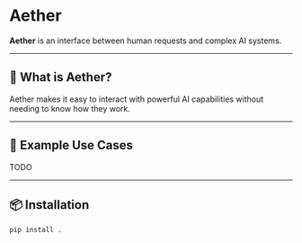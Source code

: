 # Aether

**Aether** is an interface between human requests and complex AI systems.

---

## 🌟 What is Aether?

Aether makes it easy to interact with powerful AI capabilities without needing to know how they work.

---

## 🧠 Example Use Cases

TODO

<!-- - 🔍 “Search this video for scenes with damage.”
- 📊 “Summarize this CSV and highlight anomalies.”
- 📝 “Generate a report from these documents.”
- 🤖 “Chain a model to clean, analyze, and visualize the data.” -->

---

## 📦 Installation

```bash
pip install .
```